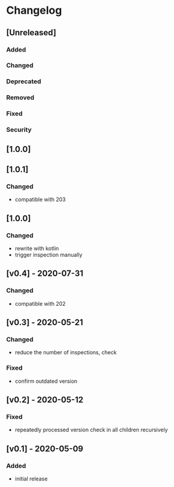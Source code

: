 <!-- Keep a Changelog guide -> https://keepachangelog.com -->

# Changelog

## [Unreleased]
### Added

### Changed

### Deprecated

### Removed

### Fixed

### Security
## [1.0.0]

## [1.0.1]

### Changed
- compatible with 203


## [1.0.0]

### Changed
- rewrite with kotlin
- trigger inspection manually

## [v0.4] - 2020-07-31
### Changed
- compatible with 202

## [v0.3] - 2020-05-21
### Changed
- reduce the number of inspections, check

### Fixed
- confirm outdated version

## [v0.2] - 2020-05-12
### Fixed
- repeatedly processed version check in all children recursively

## [v0.1] - 2020-05-09
### Added
- initial release

